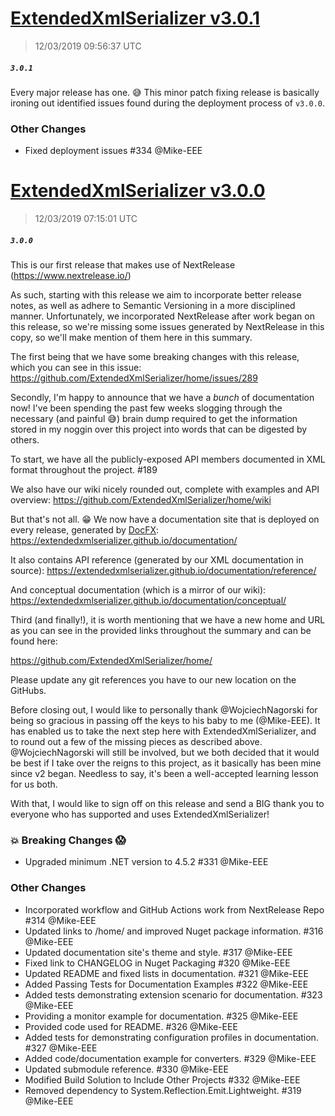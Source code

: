 # [ExtendedXmlSerializer v3.0.1](https://github.com/ExtendedXmlSerializer/home/releases/tag/3.0.1)
> 12/03/2019 09:56:37 UTC
##### ``3.0.1``
Every major release has one. &#128517;  This minor patch fixing release is basically ironing out identified issues found during the deployment process of `v3.0.0`.

### Other Changes
- Fixed deployment issues #334 @Mike-EEE
# [ExtendedXmlSerializer v3.0.0](https://github.com/ExtendedXmlSerializer/home/releases/tag/3.0.0)
> 12/03/2019 07:15:01 UTC
##### ``3.0.0``
This is our first release that makes use of NextRelease (https://www.nextrelease.io/)

As such, starting with this release we aim to incorporate better release notes, as well as adhere to Semantic Versioning in a more disciplined manner.  Unfortunately, we incorporated NextRelease after work began on this release, so we&#39;re missing some issues generated by NextRelease in this copy, so we&#39;ll make mention of them here in this summary.

The first being that we have some breaking changes with this release, which you can see in this issue:
https://github.com/ExtendedXmlSerializer/home/issues/289

Secondly, I&#39;m happy to announce that we have a _bunch_ of documentation now!  I&#39;ve been spending the past few weeks slogging through the necessary (and painful &#128517;) brain dump required to get the information stored in my noggin over this project into words that can be digested by others.

To start, we have all the publicly-exposed API members documented in XML format throughout the project. #189

We also have our wiki nicely rounded out, complete with examples and API overview:
https://github.com/ExtendedXmlSerializer/home/wiki

But that&#39;s not all. &#128513;  We now have a documentation site that is deployed on every release, generated by [DocFX](https://dotnet.github.io/docfx/):
https://extendedxmlserializer.github.io/documentation/

It also contains API reference (generated by our XML documentation in source):
https://extendedxmlserializer.github.io/documentation/reference/

And conceptual documentation (which is a mirror of our wiki):
https://extendedxmlserializer.github.io/documentation/conceptual/

Third (and finally!), it is worth mentioning that we have a new home and URL as you can see in the provided links throughout the summary and can be found here:

https://github.com/ExtendedXmlSerializer/home/

Please update any git references you have to our new location on the GitHubs.

Before closing out, I would like to personally thank @WojciechNagorski for being so gracious in passing off the keys to his baby to me (@Mike-EEE).   It has enabled us to take the next step here with ExtendedXmlSerializer, and to round out a few of the missing pieces as described above.   @WojciechNagorski will still be involved, but we both decided that it would be best if I take over the reigns to this project, as it basically has been mine since v2 began.  Needless to say, it&#39;s been a well-accepted learning lesson for us both.

With that, I would like to sign off on this release and send a BIG thank you to everyone who has supported and uses ExtendedXmlSerializer!

### &#128165; Breaking Changes &#128561;

- Upgraded minimum .NET version to 4.5.2 #331 @Mike-EEE

### Other Changes

- Incorporated workflow and GitHub Actions work from NextRelease Repo #314 @Mike-EEE
- Updated links to /home/ and improved Nuget package information. #316 @Mike-EEE
- Updated documentation site&#39;s theme and style. #317 @Mike-EEE
- Fixed link to CHANGELOG in Nuget Packaging #320 @Mike-EEE
- Updated README and fixed lists in documentation. #321 @Mike-EEE
- Added Passing Tests for Documentation Examples #322 @Mike-EEE
- Added tests demonstrating extension scenario for documentation. #323 @Mike-EEE
- Providing a monitor example for documentation. #325 @Mike-EEE
- Provided code used for README. #326 @Mike-EEE
- Added tests for demonstrating configuration profiles in documentation. #327 @Mike-EEE
- Added code/documentation example for converters. #329 @Mike-EEE
- Updated submodule reference. #330 @Mike-EEE
- Modified Build Solution to Include Other Projects #332 @Mike-EEE
- Removed dependency to System.Reflection.Emit.Lightweight. #319 @Mike-EEE

